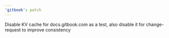 ```yaml
---
'gitbook': patch
---
```


Disable KV cache for docs.gitbook.com as a test, also disable it for change-request to improve consistency
